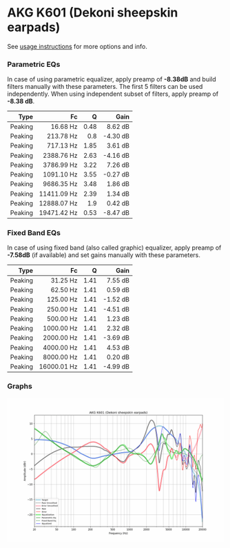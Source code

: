 # AKG K601 (Dekoni sheepskin earpads)
See [usage instructions](https://github.com/jaakkopasanen/AutoEq#usage) for more options and info.

### Parametric EQs
In case of using parametric equalizer, apply preamp of **-8.38dB** and build filters manually
with these parameters. The first 5 filters can be used independently.
When using independent subset of filters, apply preamp of **-8.38 dB**.

| Type    | Fc          |    Q | Gain     |
|--------:|------------:|-----:|---------:|
| Peaking | 16.68 Hz    | 0.48 | 8.62 dB  |
| Peaking | 213.78 Hz   | 0.8  | -4.30 dB |
| Peaking | 717.13 Hz   | 1.85 | 3.61 dB  |
| Peaking | 2388.76 Hz  | 2.63 | -4.16 dB |
| Peaking | 3786.99 Hz  | 3.22 | 7.26 dB  |
| Peaking | 1091.10 Hz  | 3.55 | -0.27 dB |
| Peaking | 9686.35 Hz  | 3.48 | 1.86 dB  |
| Peaking | 11411.09 Hz | 2.39 | 1.34 dB  |
| Peaking | 12888.07 Hz | 1.9  | 0.42 dB  |
| Peaking | 19471.42 Hz | 0.53 | -8.47 dB |

### Fixed Band EQs
In case of using fixed band (also called graphic) equalizer, apply preamp of **-7.58dB**
(if available) and set gains manually with these parameters.

| Type    | Fc          |    Q | Gain     |
|--------:|------------:|-----:|---------:|
| Peaking | 31.25 Hz    | 1.41 | 7.55 dB  |
| Peaking | 62.50 Hz    | 1.41 | 0.59 dB  |
| Peaking | 125.00 Hz   | 1.41 | -1.52 dB |
| Peaking | 250.00 Hz   | 1.41 | -4.51 dB |
| Peaking | 500.00 Hz   | 1.41 | 1.23 dB  |
| Peaking | 1000.00 Hz  | 1.41 | 2.32 dB  |
| Peaking | 2000.00 Hz  | 1.41 | -3.69 dB |
| Peaking | 4000.00 Hz  | 1.41 | 4.53 dB  |
| Peaking | 8000.00 Hz  | 1.41 | 0.20 dB  |
| Peaking | 16000.01 Hz | 1.41 | -4.99 dB |

### Graphs
![](./AKG%20K601%20(Dekoni%20sheepskin%20earpads).png)
